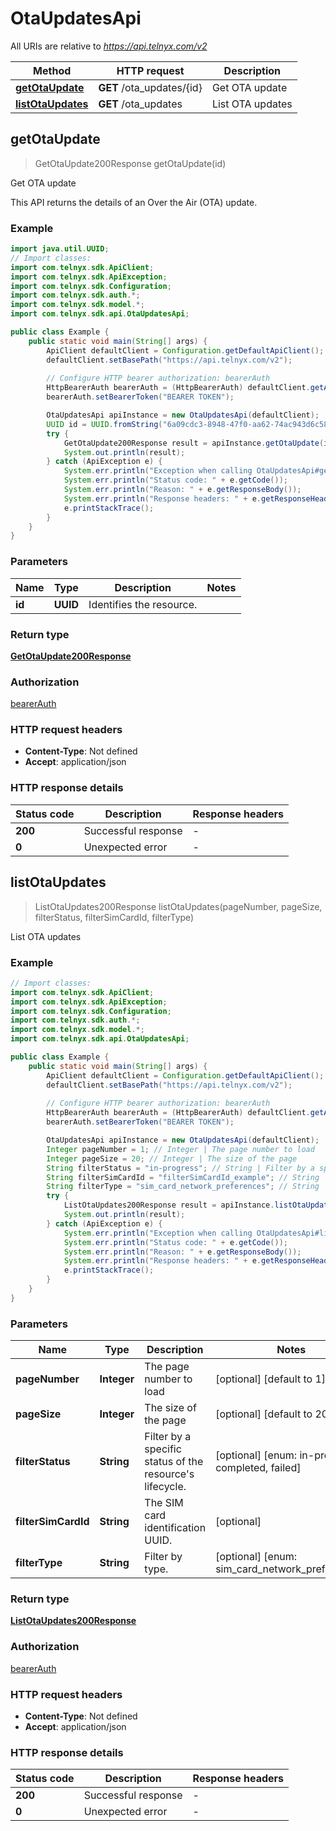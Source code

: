 # OtaUpdatesApi

All URIs are relative to *https://api.telnyx.com/v2*

Method | HTTP request | Description
------------- | ------------- | -------------
[**getOtaUpdate**](OtaUpdatesApi.md#getOtaUpdate) | **GET** /ota_updates/{id} | Get OTA update
[**listOtaUpdates**](OtaUpdatesApi.md#listOtaUpdates) | **GET** /ota_updates | List OTA updates



## getOtaUpdate

> GetOtaUpdate200Response getOtaUpdate(id)

Get OTA update

This API returns the details of an Over the Air (OTA) update.

### Example

```java
import java.util.UUID;
// Import classes:
import com.telnyx.sdk.ApiClient;
import com.telnyx.sdk.ApiException;
import com.telnyx.sdk.Configuration;
import com.telnyx.sdk.auth.*;
import com.telnyx.sdk.model.*;
import com.telnyx.sdk.api.OtaUpdatesApi;

public class Example {
    public static void main(String[] args) {
        ApiClient defaultClient = Configuration.getDefaultApiClient();
        defaultClient.setBasePath("https://api.telnyx.com/v2");
        
        // Configure HTTP bearer authorization: bearerAuth
        HttpBearerAuth bearerAuth = (HttpBearerAuth) defaultClient.getAuthentication("bearerAuth");
        bearerAuth.setBearerToken("BEARER TOKEN");

        OtaUpdatesApi apiInstance = new OtaUpdatesApi(defaultClient);
        UUID id = UUID.fromString("6a09cdc3-8948-47f0-aa62-74ac943d6c58"); // UUID | Identifies the resource.
        try {
            GetOtaUpdate200Response result = apiInstance.getOtaUpdate(id);
            System.out.println(result);
        } catch (ApiException e) {
            System.err.println("Exception when calling OtaUpdatesApi#getOtaUpdate");
            System.err.println("Status code: " + e.getCode());
            System.err.println("Reason: " + e.getResponseBody());
            System.err.println("Response headers: " + e.getResponseHeaders());
            e.printStackTrace();
        }
    }
}
```

### Parameters


Name | Type | Description  | Notes
------------- | ------------- | ------------- | -------------
 **id** | **UUID**| Identifies the resource. |

### Return type

[**GetOtaUpdate200Response**](GetOtaUpdate200Response.md)

### Authorization

[bearerAuth](../README.md#bearerAuth)

### HTTP request headers

- **Content-Type**: Not defined
- **Accept**: application/json

### HTTP response details
| Status code | Description | Response headers |
|-------------|-------------|------------------|
| **200** | Successful response |  -  |
| **0** | Unexpected error |  -  |


## listOtaUpdates

> ListOtaUpdates200Response listOtaUpdates(pageNumber, pageSize, filterStatus, filterSimCardId, filterType)

List OTA updates

### Example

```java
// Import classes:
import com.telnyx.sdk.ApiClient;
import com.telnyx.sdk.ApiException;
import com.telnyx.sdk.Configuration;
import com.telnyx.sdk.auth.*;
import com.telnyx.sdk.model.*;
import com.telnyx.sdk.api.OtaUpdatesApi;

public class Example {
    public static void main(String[] args) {
        ApiClient defaultClient = Configuration.getDefaultApiClient();
        defaultClient.setBasePath("https://api.telnyx.com/v2");
        
        // Configure HTTP bearer authorization: bearerAuth
        HttpBearerAuth bearerAuth = (HttpBearerAuth) defaultClient.getAuthentication("bearerAuth");
        bearerAuth.setBearerToken("BEARER TOKEN");

        OtaUpdatesApi apiInstance = new OtaUpdatesApi(defaultClient);
        Integer pageNumber = 1; // Integer | The page number to load
        Integer pageSize = 20; // Integer | The size of the page
        String filterStatus = "in-progress"; // String | Filter by a specific status of the resource's lifecycle.
        String filterSimCardId = "filterSimCardId_example"; // String | The SIM card identification UUID.
        String filterType = "sim_card_network_preferences"; // String | Filter by type.
        try {
            ListOtaUpdates200Response result = apiInstance.listOtaUpdates(pageNumber, pageSize, filterStatus, filterSimCardId, filterType);
            System.out.println(result);
        } catch (ApiException e) {
            System.err.println("Exception when calling OtaUpdatesApi#listOtaUpdates");
            System.err.println("Status code: " + e.getCode());
            System.err.println("Reason: " + e.getResponseBody());
            System.err.println("Response headers: " + e.getResponseHeaders());
            e.printStackTrace();
        }
    }
}
```

### Parameters


Name | Type | Description  | Notes
------------- | ------------- | ------------- | -------------
 **pageNumber** | **Integer**| The page number to load | [optional] [default to 1]
 **pageSize** | **Integer**| The size of the page | [optional] [default to 20]
 **filterStatus** | **String**| Filter by a specific status of the resource&#39;s lifecycle. | [optional] [enum: in-progress, completed, failed]
 **filterSimCardId** | **String**| The SIM card identification UUID. | [optional]
 **filterType** | **String**| Filter by type. | [optional] [enum: sim_card_network_preferences]

### Return type

[**ListOtaUpdates200Response**](ListOtaUpdates200Response.md)

### Authorization

[bearerAuth](../README.md#bearerAuth)

### HTTP request headers

- **Content-Type**: Not defined
- **Accept**: application/json

### HTTP response details
| Status code | Description | Response headers |
|-------------|-------------|------------------|
| **200** | Successful response |  -  |
| **0** | Unexpected error |  -  |

